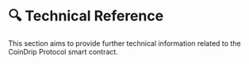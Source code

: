 # 🔍 Technical Reference

This section aims to provide further technical information related to the CoinDrip Protocol smart contract.

